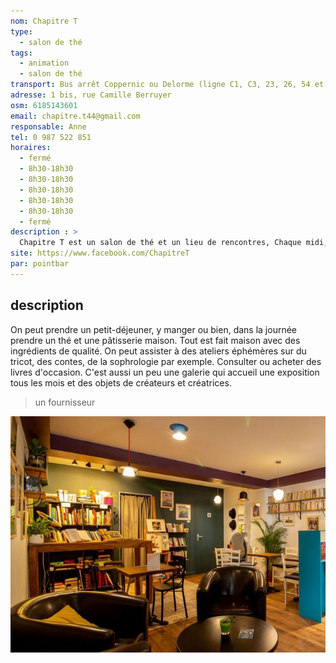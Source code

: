 ```yaml
---
nom: Chapitre T
type:
  - salon de thé
tags:
  - animation
  - salon de thé
transport: Bus arrêt Coppernic ou Delorme (ligne C1, C3, 23, 26, 54 et C6)
adresse: 1 bis, rue Camille Berruyer
osm: 6185143601
email: chapitre.t44@gmail.com 
responsable: Anne
tel: 0 987 522 851
horaires:
  - fermé
  - 8h30-18h30
  - 8h30-18h30
  - 8h30-18h30
  - 8h30-18h30
  - 8h30-18h30
  - fermé
description : >
  Chapitre T est un salon de thé et un lieu de rencontres, Chaque midi, Anne propose des recettes simples et efficaces.
site: https://www.facebook.com/ChapitreT
par: pointbar
---
```


## description

On peut prendre un petit-déjeuner, y manger ou bien, dans la journée prendre un thé et une pâtisserie maison. Tout est fait maison avec des ingrédients de qualité.
On peut assister à des ateliers éphémères sur du tricot, des contes, de la sophrologie par exemple.
Consulter ou acheter des livres d'occasion. C'est aussi un peu une galerie qui accueil une exposition tous les mois et des objets de créateurs et créatrices.

> un fournisseur 

![Chapitre T](./media/chapitre-t.jpg)
